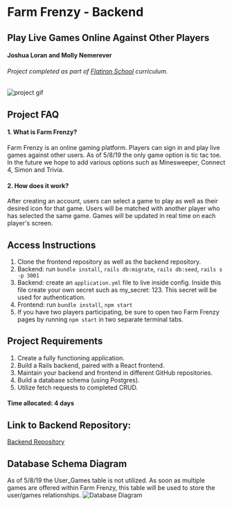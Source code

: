 # Farm Frenzy - Backend
## Play Live Games Online Against Other Players

#### Joshua Loran and Molly Nemerever

###### Project completed as part of [Flatiron School](https://flatironschool.comcampuses/seattle/) curriculum.

![project gif](https://github.com/WTFCodingPotato/Project4_Frontend_Multigame/blob/master/ezgif.com-video-to-gif.gif)

## Project FAQ
#### 1. What is Farm Frenzy?
Farm Frenzy is an online gaming platform. Players can sign in and play live games against other users. As of 5/8/19 the only game option is tic tac toe. In the future we hope to add various options such as Minesweeper, Connect 4, Simon and Trivia.

#### 2. How does it work?
After creating an account, users can select a game to play as well as their desired icon for that game.  Users will be matched with another player who has selected the same game.  Games will be updated in real time on each player's screen. 

## Access Instructions
1. Clone the frontend repository as well as the backend repository. 
2. Backend: run `bundle install`, `rails db:migrate`, `rails db:seed`, `rails s -p 3001`
3. Backend: create an `application.yml` file to live inside config. Inside this file create your own secret such as 
   my_secret: 123. This secret will be used for authentication.
4. Frontend: run `bundle install`, `npm start`
5. If you have two players participating, be sure to open two Farm Frenzy pages by running `npm start` in two separate terminal    tabs.

## Project Requirements
1.	Create a fully functioning application.
2.	Build a Rails backend, paired with a React frontend.
3.  Maintain your backend and frontend in different GitHub repositories.
3.	Build a database schema (using Postgres).
5.	Utilize fetch requests to completed CRUD.

#### Time allocated: 4 days

## Link to Backend Repository:
[Backend Repository](https://github.com/WTFCodingPotato/Project4_Backend_Multigame)

## Database Schema Diagram
As of 5/8/19 the User_Games table is not utilized. As soon as multiple games are offered within Farm Frenzy, this table will be used to store the user/games relationships.
![Database Diagram](https://github.com/WTFCodingPotato/Project4_Frontend_Multigame/blob/master/Screen%20Shot%202019-05-08%20at%204.13.53%20PM.png)
